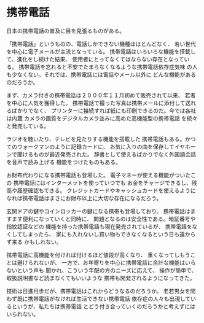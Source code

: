 # 携帯電話

日本の携帯電話の普及に目を見張るものがある。

「携帯電話」というものの、電話しかできない機種はほとんどなく、
若い世代を中心に電子メールが主流となっている。
携帯電話はいろいろな機能を搭載して、進化をし続けた結果、
使用者にとってなくてはならない存在となっている。
携帯電話を忘れると不安でたまらなくなるような携帯電話依存症気味
の人も少なくない。それでは、携帯電話には電話やメール以外に
どんな機能があるのだろうか。

まず、カメラ付きの携帯電話は２０００年１１月初めて販売されて以来、
若者を中心に人気を獲得した。
携帯電話で撮った写真は携帯メールに添付して送れるばかりでなく、
プリンターに接続すれば紙にも印刷できるのだ。今では各社は内蔵
カメラの画質をデジタルカメラ並みに高めた高機能型の携帯電話
を続々と発売している。

ラジオを聴いたり、テレビを見たりする機能を搭載した
携帯電話もある。かつてのウォークマンのように記録カードに、
お気に入りの曲を保存してイヤホーンで聞けるものが最近発売された。
辞書として使えるばかりでなく外国語会話を音声で読み上げる
機能をつけたものもある。

お財布代わりになる携帯電話も登場した。
電子マネーが使える機能がついたこの
携帯電話にはインターメットを使っていつでも
お金をチャージできるし、残高や履歴確認もできる。
クレジットカードやキャッシュカードを使えるように
なれば携帯電話はまさにお財布以上に大切な存在になるだろう。

玄関ドアの鍵やコインロッカーの鍵になる携帯も登場しており、
携帯電話はますます便利になっていくと同時に、
問題となるのは安全性である。暗証番号や指紋認証などの
機能を持った携帯電話も現在発売されているが、
携帯電話をなくしてしまったら、
家にも入れないし買い物もできなくなるという日も遠からず来る
かもしれない。

携帯電話に高機能を付ければ付けるほど値段が高くなり、
重くなってしもうことは避けられないが、
一方で、お年寄りを中心に携帯電話に余計な機能はいらないという声も
聞かれ、こういう年配の方のニーズに応えて、
操作が簡単で、取扱説明書など読まなくてもいいような
携帯も開発されるようになってきた。

技術は日進月歩だが、携帯電話はこれからどうなるのだろうか。
老若男女を問わず既に携帯電話がなければ生活できない携帯電話
依存症の人々も出現しているというが、私たちは携帯電話
とどう付き合っていくのだろうかと考えずにはいられない。
